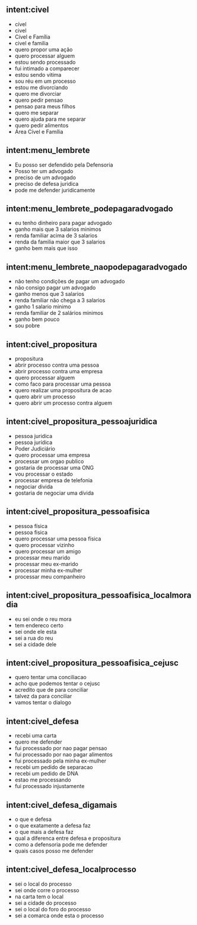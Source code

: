 ## intent:civel
- cível
- civel
- Cível e Família
- civel e familia
- quero propor uma ação 
- quero processar alguem
- estou sendo processado
- fui intimado a comparecer
- estou sendo vitima
- sou réu em um processo
- estou me divorciando
- quero me divorciar
- quero pedir pensao
- pensao para meus filhos
- quero me separar
- quero ajuda para me separar
- quero pedir alimentos
- Área Cível e Família

## intent:menu_lembrete
-  Eu posso ser defendido pela Defensoria
-  Posso ter um advogado
-  preciso de um advogado
-  preciso de defesa juridica
-  pode me defender juridicamente
  

## intent:menu_lembrete_podepagaradvogado
- eu tenho dinheiro para pagar advogado 
- ganho mais que 3 salarios minimos
- renda familiar acima de 3 salarios
- renda da familia maior que 3 salarios
- ganho bem mais que isso


## intent:menu_lembrete_naopodepagaradvogado
- não tenho condições de pagar um advogado
- não consigo pagar um advogado
- ganho menos que 3 salarios
- renda familiar não chega a 3 salarios
- ganho 1 salario minimo
- renda familiar de 2 salários minimos
- ganho bem pouco
- sou pobre

## intent:civel_propositura
- propositura
- abrir processo contra uma pessoa
- abrir processo contra uma empresa
- quero processar alguem
- como faco para processar uma pessoa
- quero realizar uma propositura de acao
- quero abrir um processo
- quero abrir um processo contra alguem
  
  
## intent:civel_propositura_pessoajuridica
- pessoa juridica
- pessoa jurídica
- Poder Judiciário
- quero processar uma empresa 
- processar um orgao publico
- gostaria de processar uma ONG
- vou processar o estado
- processar empresa de telefonia 
- negociar divida
- gostaria de negociar uma dívida

## intent:civel_propositura_pessoafisica
- pessoa física
- pessoa fisica
- quero processar uma pessoa física
- quero processar vizinho
- quero processar um amigo
- processar meu marido
- processar meu ex-marido
- processar minha ex-mulher
- processar meu companheiro

## intent:civel_propositura_pessoafisica_localmoradia
- eu sei onde o reu mora
- tem endereco certo
- sei onde ele esta
- sei a rua do reu 
- sei a cidade dele
  

## intent:civel_propositura_pessoafisica_cejusc
- quero tentar uma conciliacao 
- acho que podemos tentar o cejusc
- acredito que de para conciliar
- talvez da para conciliar
- vamos tentar o dialogo
  

## intent:civel_defesa
- recebi uma carta  
- quero me defender
- fui processado por nao pagar pensao 
- fui processado por nao pagar alimentos 
- fui processado pela minha ex-mulher
- recebi um pedido de separacao 
- recebi um pedido de DNA 
- estao me processando 
- fui processado injustamente 

## intent:civel_defesa_digamais
- o que e defesa 
- o que exatamente a defesa faz 
- o que mais a defesa faz
- qual a diferenca entre defesa e propositura 
- como a defensoria pode me defender 
- quais casos posso me defender 

## intent:civel_defesa_localprocesso
- sei o local do processo 
- sei onde corre o processo 
- na carta tem o local 
- sei a cidade do processo 
- sei o local do foro do processo 
- sei a comarca onde esta o processo
